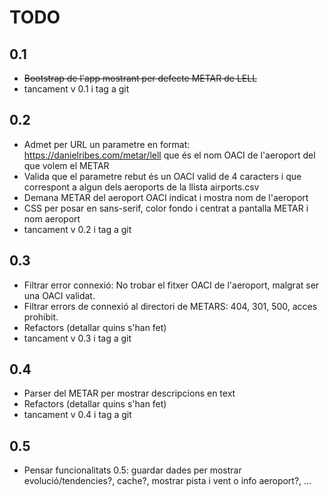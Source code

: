 # TODO

## 0.1
* ~~Bootstrap de l'app mostrant per defecte METAR de LELL~~
* tancament v 0.1 i tag a git 

## 0.2
* Admet per URL un parametre en format: https://danielribes.com/metar/lell  que és el nom OACI de l'aeroport del que volem el METAR
* Valida que el parametre rebut és un OACI valid de 4 caracters i que correspont a algun dels aeroports de la llista airports.csv
* Demana METAR del aeroport OACI indicat i mostra nom de l'aeroport
* CSS per posar en sans-serif, color fondo i centrat a pantalla METAR i nom aeroport
* tancament v 0.2 i tag a git

## 0.3
* Filtrar error connexió: No trobar el fitxer OACI de l'aeroport, malgrat ser una OACI validat.
* Filtrar errors de connexió al directori de METARS: 404, 301, 500, acces prohibit.
* Refactors (detallar quins s'han fet)
* tancament v 0.3 i tag a git

## 0.4
* Parser del METAR per mostrar descripcions en text
* Refactors (detallar quins s'han fet)
* tancament v 0.4 i tag a git

## 0.5
* Pensar funcionalitats 0.5: guardar dades per mostrar evolució/tendencies?, cache?, mostrar pista i vent o info aeroport?, ...
